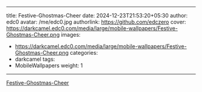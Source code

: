 
---
title: Festive-Ghostmas-Cheer
date: 2024-12-23T21:53:20+05:30
author: edc0
avatar: /me/edc0.jpg
authorlink: https://github.com/edczero
cover: https://darkcamel.edc0.com/media/large/mobile-wallpapers/Festive-Ghostmas-Cheer.png
images:
   - https://darkcamel.edc0.com/media/large/mobile-wallpapers/Festive-Ghostmas-Cheer.png
categories:
  - darkcamel
tags:
  - MobileWallpapers
weight: 1
---

<!--more-->

[Festive-Ghostmas-Cheer](https://darkcamel.edc0.com/media/original/mobile-wallpapers/Festive-Ghostmas-Cheer.png)

	